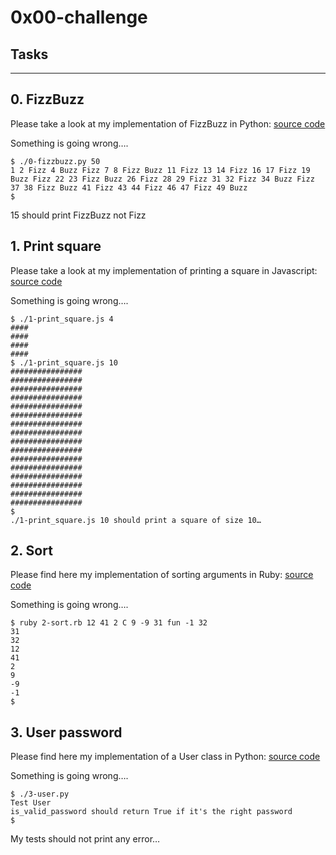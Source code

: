 # 0x00-challenge

## Tasks
---
## 0. FizzBuzz

Please take a look at my implementation of FizzBuzz in Python: [source code](https://github.com/alx-tools/0x00-Fix_My_Code_Challenge/blob/master/0-fizzbuzz.py)

Something is going wrong….
```shell
$ ./0-fizzbuzz.py 50
1 2 Fizz 4 Buzz Fizz 7 8 Fizz Buzz 11 Fizz 13 14 Fizz 16 17 Fizz 19 Buzz Fizz 22 23 Fizz Buzz 26 Fizz 28 29 Fizz 31 32 Fizz 34 Buzz Fizz 37 38 Fizz Buzz 41 Fizz 43 44 Fizz 46 47 Fizz 49 Buzz
$
```
15 should print FizzBuzz not Fizz
  
## 1. Print square

Please take a look at my implementation of printing a square in Javascript: [source code](https://intranet.alxswe.com/rltoken/7K-aujpECVMnw2Q2evKTKw)

Something is going wrong….
```shell
$ ./1-print_square.js 4
####
####
####
####
$ ./1-print_square.js 10
################
################
################
################
################
################
################
################
################
################
################
################
################
################
################
################
$
./1-print_square.js 10 should print a square of size 10…
```

## 2. Sort

Please find here my implementation of sorting arguments in Ruby: [source code](https://intranet.alxswe.com/rltoken/VWmJWDMM4TMm4hX19lkbVw)

Something is going wrong….
```shell
$ ruby 2-sort.rb 12 41 2 C 9 -9 31 fun -1 32
31
32
12
41
2
9
-9
-1
$
```
  
## 3. User password

Please find here my implementation of a User class in Python: [source code](https://github.com/alx-tools/0x00-Fix_My_Code_Challenge/blob/master/3-user.py)

Something is going wrong….

```shell
$ ./3-user.py 
Test User
is_valid_password should return True if it's the right password
$
```
My tests should not print any error…

